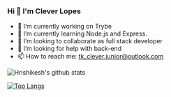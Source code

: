 ### Hi 👋 I'm Clever Lopes

- 🔭 I’m currently working on Trybe
- 🌱 I’m currently learning Node.js and Express.
- 👯 I’m looking to collaborate as full stack developer
- 🤔 I’m looking for help with back-end
- 📫 How to reach me: tk_clever.junior@outlook.com

![Hrishikesh's github stats](https://github-readme-stats.vercel.app/api/?username=clever-junior&show_icons=true&title_color=fff&icon_color=79ff97&text_color=9f9f9f&bg_color=151515)

[![Top Langs](https://github-readme-stats.vercel.app/api/top-langs/?username=clever-junior&theme=dark)](https://github.com/anuraghazra/github-readme-stats)
